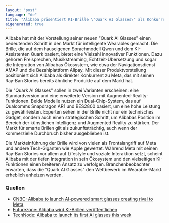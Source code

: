 ```yaml
---
layout: "post"
language: "de"
title: "Alibaba präsentiert KI-Brille \"Quark AI Glasses\" als Konkurrenz zu Meta"
aigenerated: true
---
```


Alibaba hat mit der Vorstellung seiner neuen "Quark AI Glasses" einen bedeutenden Schritt in den Markt für intelligente Wearables gemacht. Die Brille, die auf dem hauseigenen Sprachmodell Qwen und dem KI-Assistenten Quark basiert, bietet eine Vielzahl innovativer Funktionen. Dazu gehören Freisprechen, Musikstreaming, Echtzeit-Übersetzung und sogar die Integration von Alibabas Ökosystem, wie etwa der Navigationsdienst AMAP und die Bezahlplattform Alipay. Mit dieser Produktvorstellung positioniert sich Alibaba als direkter Konkurrent zu Meta, das mit seinen Ray-Ban Stories bereits ähnliche Produkte auf dem Markt hat.

<!--more-->

Die "Quark AI Glasses" sollen in zwei Varianten erscheinen: eine Standardversion und eine erweiterte Version mit Augmented-Reality-Funktionen. Beide Modelle nutzen ein Dual-Chip-System, das auf Qualcomms Snapdragon AR1 und BES2800 basiert, um eine hohe Leistung zu gewährleisten. Experten sehen in der Brille nicht nur ein technisches Gadget, sondern auch einen strategischen Schritt, um Alibabas Position im Bereich der künstlichen Intelligenz und Augmented Reality zu stärken. Der Markt für smarte Brillen gilt als zukunftsträchtig, auch wenn der kommerzielle Durchbruch bisher ausgeblieben ist.

Die Markteinführung der Brille wird von vielen als Frontalangriff auf Meta und andere Tech-Giganten wie Apple gewertet. Während Meta mit seinen Ray-Ban Stories vor allem auf Lifestyle und soziale Interaktion setzt, scheint Alibaba mit der tiefen Integration in sein Ökosystem und den vielseitigen KI-Funktionen einen breiteren Ansatz zu verfolgen. Branchenbeobachter erwarten, dass die "Quark AI Glasses" den Wettbewerb im Wearable-Markt erheblich anheizen werden.

### Quellen
- [CNBC: Alibaba to launch AI-powered smart glasses creating rival to Meta](https://www.cnbc.com/2025/07/28/alibaba-ai-smart-glasses-creates-rival-to-meta.html)
- [Futurezone: Alibaba wird KI-Brillen veröffentlichen](https://futurezone.at/produkte/alibaba-ki-brille-quark-qwen-ende-2025-alipay-navigation-preisvergleich-kamera/403061809)
- [TechNode: Alibaba to launch its first AI glasses this week](https://technode.com/2025/07/25/alibaba-to-launch-its-first-ai-glasses-this-week/)
